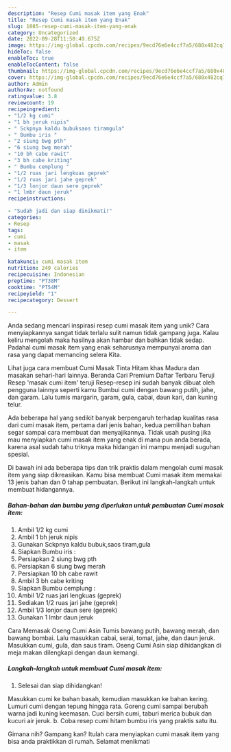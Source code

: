 ```yaml
---
description: "Resep Cumi masak item yang Enak"
title: "Resep Cumi masak item yang Enak"
slug: 1085-resep-cumi-masak-item-yang-enak
category: Uncategorized
date: 2022-09-28T11:50:49.675Z
image: https://img-global.cpcdn.com/recipes/9ecd76e6e4ccf7a5/680x482cq70/cumi-masak-item-foto-resep-utama.jpg
hideToc: false
enableToc: true
enableTocContent: false
thumbnail: https://img-global.cpcdn.com/recipes/9ecd76e6e4ccf7a5/680x482cq70/cumi-masak-item-foto-resep-utama.jpg
cover: https://img-global.cpcdn.com/recipes/9ecd76e6e4ccf7a5/680x482cq70/cumi-masak-item-foto-resep-utama.jpg
author: Admin
authorAv: notfound
ratingvalue: 3.8
reviewcount: 19
recipeingredient:
- "1/2 kg cumi"
- "1 bh jeruk nipis"
- " Sckpnya kaldu bubuksaos tiramgula"
- " Bumbu iris "
- "2 siung bwg pth"
- "6 siung bwg merah"
- "10 bh cabe rawit"
- "3 bh cabe kriting"
- " Bumbu cemplung "
- "1/2 ruas jari lengkuas geprek"
- "1/2 ruas jari jahe geprek"
- "1/3 lonjor daun sere geprek"
- "1 lmbr daun jeruk"
recipeinstructions:

- "Sudah jadi dan siap dinikmati!"
categories:
- Resep
tags:
- cumi
- masak
- item

katakunci: cumi masak item 
nutrition: 249 calories
recipecuisine: Indonesian
preptime: "PT38M"
cooktime: "PT54M"
recipeyield: "1"
recipecategory: Dessert

---
```





Anda sedang mencari inspirasi resep cumi masak item yang unik? Cara menyiapkannya sangat tidak terlalu sulit namun tidak gampang juga. Kalau keliru mengolah maka hasilnya akan hambar dan bahkan tidak sedap. Padahal cumi masak item yang enak seharusnya mempunyai aroma dan rasa yang dapat memancing selera Kita.





Lihat juga cara membuat Cumi Masak Tinta Hitam khas Madura dan masakan sehari-hari lainnya. Beranda Cari Premium Daftar Terbaru Teruji Resep &#39;masak cumi item&#39; teruji Resep-resep ini sudah banyak dibuat oleh pengguna lainnya seperti kamu Bumbui cumi dengan bawang putih, jahe, dan garam. Lalu tumis margarin, garam, gula, cabai, daun kari, dan kuning telur.

Ada beberapa hal yang sedikit banyak berpengaruh terhadap kualitas rasa dari cumi masak item, pertama dari jenis bahan, kedua pemilihan bahan segar sampai cara membuat dan menyajikannya. Tidak usah pusing jika mau menyiapkan cumi masak item yang enak di mana pun anda berada, karena asal sudah tahu triknya maka hidangan ini mampu menjadi suguhan spesial.






Di bawah ini ada beberapa tips dan trik praktis dalam mengolah cumi masak item yang siap dikreasikan. Kamu bisa membuat Cumi masak item memakai 13 jenis bahan dan 0 tahap pembuatan. Berikut ini langkah-langkah untuk membuat hidangannya.

<!--inarticleads1-->

##### Bahan-bahan dan bumbu yang diperlukan untuk pembuatan Cumi masak item:

1. Ambil 1/2 kg cumi
1. Ambil 1 bh jeruk nipis
1. Gunakan  Sckpnya kaldu bubuk,saos tiram,gula
1. Siapkan  Bumbu iris :
1. Persiapkan 2 siung bwg pth
1. Persiapkan 6 siung bwg merah
1. Persiapkan 10 bh cabe rawit
1. Ambil 3 bh cabe kriting
1. Siapkan  Bumbu cemplung :
1. Ambil 1/2 ruas jari lengkuas (geprek)
1. Sediakan 1/2 ruas jari jahe (geprek)
1. Ambil 1/3 lonjor daun sere (geprek)
1. Gunakan 1 lmbr daun jeruk


Cara Memasak Oseng Cumi Asin Tumis bawang putih, bawang merah, dan bawang bombai. Lalu masukkan cabai, serai, tomat, jahe, dan daun jeruk. Masukkan cumi, gula, dan saus tiram. Oseng Cumi Asin siap dihidangkan di meja makan dilengkapi dengan daun kemangi. 

<!--inarticleads2-->

##### Langkah-langkah untuk membuat Cumi masak item:


1. Selesai dan siap dihidangkan!

Masukkan cumi ke bahan basah, kemudian masukkan ke bahan kering. Lumuri cumi dengan tepung hingga rata. Goreng cumi sampai berubah warna jadi kuning keemasan. Cuci bersih cumi, taburi merica bubuk dan kucuri air jeruk. b. Coba resep cumi hitam bumbu iris yang praktis satu itu. 

Gimana nih? Gampang kan? Itulah cara menyiapkan cumi masak item yang bisa anda praktikkan di rumah. Selamat menikmati
